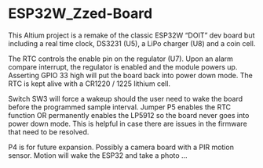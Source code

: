 ESP32W_Zzed-Board
=================

This Altium project is a remake of the classic ESP32W “DOIT” dev board but
including a real time clock, DS3231 (U5), a LiPo charger (U8) and a coin cell.

The RTC controls the enable pin on the regulator (U7). Upon an alarm compare
interrupt, the regulator is enabled and the module powers up. Asserting GPIO 33
high will put the board back into power down mode. The RTC is kept alive with a
CR1220 / 1225 lithium cell.

Switch SW3 will force a wakeup should the user need to wake the board before the
programmed sample interval. Jumper P5 enables the RTC function OR permanently
enables the LP5912 so the board never goes into power down mode. This is helpful
in case there are issues in the firmware that need to be resolved.

P4 is for future expansion. Possibly a camera board with a PIR motion sensor.
Motion will wake the ESP32 and take a photo …
